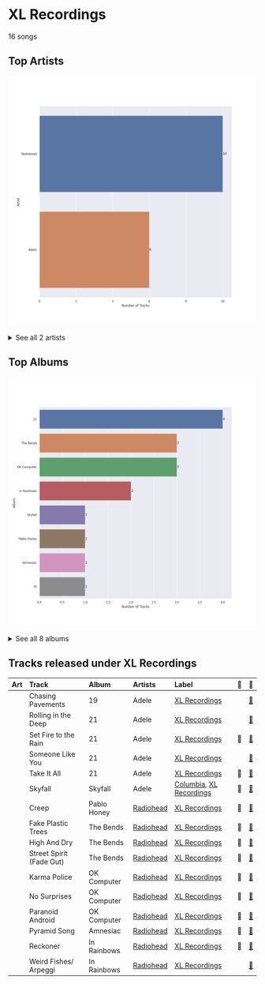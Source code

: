 # XL Recordings

16 songs

## Top Artists

![Bar chart of top 2 artists](../images/labels/xl_recordings/artists.png)


<details>
<summary>See all 2 artists</summary>

|   Number of Tracks | Art                                                                                              | Artist                               | 🔗                                                           |
|-------------------:|:-------------------------------------------------------------------------------------------------|:-------------------------------------|:------------------------------------------------------------|
|                 10 | <img src="https://i.scdn.co/image/ab6761610000e5eba03696716c9ee605006047fd" alt="" width="50" /> | [Radiohead](../artists/radiohead.md) | [🔗](https://open.spotify.com/artist/4Z8W4fKeB5YxbusRsdQVPb) |
|                  6 | <img src="https://i.scdn.co/image/ab6761610000e5eb68f6e5892075d7f22615bd17" alt="" width="50" /> | Adele                                | [🔗](https://open.spotify.com/artist/4dpARuHxo51G3z768sgnrY) |

</details>


## Top Albums

![Bar chart of top 8 albums in](../images/labels/xl_recordings/albums.png)


<details>
<summary>See all 8 albums</summary>

|   Number of Tracks | Art                                                                                              | Album       | 🔗                                                          |
|-------------------:|:-------------------------------------------------------------------------------------------------|:------------|:-----------------------------------------------------------|
|                  4 | <img src="https://i.scdn.co/image/ab67616d0000b2732118bf9b198b05a95ded6300" alt="" width="50" /> | 21          | [🔗](https://open.spotify.com/album/0Lg1uZvI312TPqxNWShFXL) |
|                  3 | <img src="https://i.scdn.co/image/ab67616d0000b27322ca59e5c2d806439d5f08a2" alt="" width="50" /> | The Bends   | [🔗](https://open.spotify.com/album/500FEaUzn8lN9zWFyZG5C2) |
|                  3 | <img src="https://i.scdn.co/image/ab67616d0000b273adb1732fa8d44b8eb2f6c0bf" alt="" width="50" /> | OK Computer | [🔗](https://open.spotify.com/album/7dxKtc08dYeRVHt3p9CZJn) |
|                  2 | <img src="https://i.scdn.co/image/ab67616d0000b27334733f87148c2fbe0176abdb" alt="" width="50" /> | In Rainbows | [🔗](https://open.spotify.com/album/7eyQXxuf2nGj9d2367Gi5f) |
|                  1 | <img src="https://i.scdn.co/image/ab67616d0000b2732737be35cc5245eef495be90" alt="" width="50" /> | Skyfall     | [🔗](https://open.spotify.com/album/6TwN6Lq9glwnG8kNp6chHY) |
|                  1 | <img src="https://i.scdn.co/image/ab67616d0000b2732f85b65d3ac4d3d7f806ca11" alt="" width="50" /> | Pablo Honey | [🔗](https://open.spotify.com/album/6400dnyeDyD2mIFHfkwHXN) |
|                  1 | <img src="https://i.scdn.co/image/ab67616d0000b27301b50e75c5aa46fb8ce0cd32" alt="" width="50" /> | Amnesiac    | [🔗](https://open.spotify.com/album/6V9YnBmFjWmXCBaUVRCVXP) |
|                  1 | <img src="https://i.scdn.co/image/ab67616d0000b273f407037aabc6dffe5abb3bf8" alt="" width="50" /> | 19          | [🔗](https://open.spotify.com/album/1ydnyXPdmHrWXqXDgtQCPf) |

</details>


## Tracks released under XL Recordings

| Art                                                                                              | Track                    | Album       | Artists                              | Label                                                      | 💚   | 🔗                                                          |
|:-------------------------------------------------------------------------------------------------|:-------------------------|:------------|:-------------------------------------|:-----------------------------------------------------------|:----|:-----------------------------------------------------------|
| <img src="https://i.scdn.co/image/ab67616d0000b273f407037aabc6dffe5abb3bf8" alt="" width="50" /> | Chasing Pavements        | 19          | Adele                                | [XL Recordings](xl_recordings.md)                          |     | [🔗](https://open.spotify.com/track/71WAtDcWVYMoCsblD2uQXx) |
| <img src="https://i.scdn.co/image/ab67616d0000b2732118bf9b198b05a95ded6300" alt="" width="50" /> | Rolling in the Deep      | 21          | Adele                                | [XL Recordings](xl_recordings.md)                          |     | [🔗](https://open.spotify.com/track/1c8gk2PeTE04A1pIDH9YMk) |
| <img src="https://i.scdn.co/image/ab67616d0000b2732118bf9b198b05a95ded6300" alt="" width="50" /> | Set Fire to the Rain     | 21          | Adele                                | [XL Recordings](xl_recordings.md)                          | 💚   | [🔗](https://open.spotify.com/track/73CMRj62VK8nUS4ezD2wvi) |
| <img src="https://i.scdn.co/image/ab67616d0000b2732118bf9b198b05a95ded6300" alt="" width="50" /> | Someone Like You         | 21          | Adele                                | [XL Recordings](xl_recordings.md)                          |     | [🔗](https://open.spotify.com/track/1zwMYTA5nlNjZxYrvBB2pV) |
| <img src="https://i.scdn.co/image/ab67616d0000b2732118bf9b198b05a95ded6300" alt="" width="50" /> | Take It All              | 21          | Adele                                | [XL Recordings](xl_recordings.md)                          | 💚   | [🔗](https://open.spotify.com/track/08YJEcxGtYXwCGqXMZDiyQ) |
| <img src="https://i.scdn.co/image/ab67616d0000b2732737be35cc5245eef495be90" alt="" width="50" /> | Skyfall                  | Skyfall     | Adele                                | [Columbia](columbia.md), [XL Recordings](xl_recordings.md) | 💚   | [🔗](https://open.spotify.com/track/6VObnIkLVruX4UVyxWhlqm) |
| <img src="https://i.scdn.co/image/ab67616d0000b2732f85b65d3ac4d3d7f806ca11" alt="" width="50" /> | Creep                    | Pablo Honey | [Radiohead](../artists/radiohead.md) | [XL Recordings](xl_recordings.md)                          | 💚   | [🔗](https://open.spotify.com/track/6b2oQwSGFkzsMtQruIWm2p) |
| <img src="https://i.scdn.co/image/ab67616d0000b27322ca59e5c2d806439d5f08a2" alt="" width="50" /> | Fake Plastic Trees       | The Bends   | [Radiohead](../artists/radiohead.md) | [XL Recordings](xl_recordings.md)                          | 💚   | [🔗](https://open.spotify.com/track/045sp2JToyTaaKyXkGejPy) |
| <img src="https://i.scdn.co/image/ab67616d0000b27322ca59e5c2d806439d5f08a2" alt="" width="50" /> | High And Dry             | The Bends   | [Radiohead](../artists/radiohead.md) | [XL Recordings](xl_recordings.md)                          | 💚   | [🔗](https://open.spotify.com/track/5jafMI8FLibnjkYTZ33m0c) |
| <img src="https://i.scdn.co/image/ab67616d0000b27322ca59e5c2d806439d5f08a2" alt="" width="50" /> | Street Spirit (Fade Out) | The Bends   | [Radiohead](../artists/radiohead.md) | [XL Recordings](xl_recordings.md)                          | 💚   | [🔗](https://open.spotify.com/track/5gz38AxRkD6Ywxd4fr2pLj) |
| <img src="https://i.scdn.co/image/ab67616d0000b273adb1732fa8d44b8eb2f6c0bf" alt="" width="50" /> | Karma Police             | OK Computer | [Radiohead](../artists/radiohead.md) | [XL Recordings](xl_recordings.md)                          | 💚   | [🔗](https://open.spotify.com/track/3SVAN3BRByDmHOhKyIDxfC) |
| <img src="https://i.scdn.co/image/ab67616d0000b273adb1732fa8d44b8eb2f6c0bf" alt="" width="50" /> | No Surprises             | OK Computer | [Radiohead](../artists/radiohead.md) | [XL Recordings](xl_recordings.md)                          | 💚   | [🔗](https://open.spotify.com/track/1bSpwPhAxZwlR2enJJsv7U) |
| <img src="https://i.scdn.co/image/ab67616d0000b273adb1732fa8d44b8eb2f6c0bf" alt="" width="50" /> | Paranoid Android         | OK Computer | [Radiohead](../artists/radiohead.md) | [XL Recordings](xl_recordings.md)                          | 💚   | [🔗](https://open.spotify.com/track/2nTsKOXIVGDf2iPeVQO2Gm) |
| <img src="https://i.scdn.co/image/ab67616d0000b27301b50e75c5aa46fb8ce0cd32" alt="" width="50" /> | Pyramid Song             | Amnesiac    | [Radiohead](../artists/radiohead.md) | [XL Recordings](xl_recordings.md)                          | 💚   | [🔗](https://open.spotify.com/track/3A9vIxzGBjEfqmDK7H9exS) |
| <img src="https://i.scdn.co/image/ab67616d0000b27334733f87148c2fbe0176abdb" alt="" width="50" /> | Reckoner                 | In Rainbows | [Radiohead](../artists/radiohead.md) | [XL Recordings](xl_recordings.md)                          | 💚   | [🔗](https://open.spotify.com/track/56Z7hbyMrndw1naxb6I5Oi) |
| <img src="https://i.scdn.co/image/ab67616d0000b27334733f87148c2fbe0176abdb" alt="" width="50" /> | Weird Fishes/ Arpeggi    | In Rainbows | [Radiohead](../artists/radiohead.md) | [XL Recordings](xl_recordings.md)                          |     | [🔗](https://open.spotify.com/track/4Iyo50UoYhuuYORMLrGDci) |
